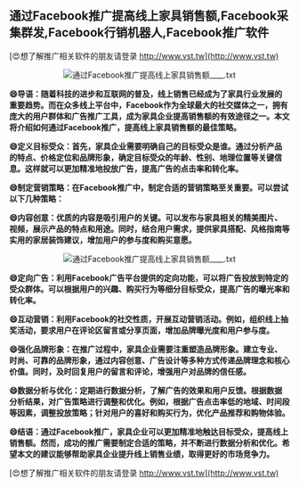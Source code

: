 ## **通过Facebook推广提高线上家具销售额,Facebook采集群发,Facebook行销机器人,Facebook推广软件**

[😍想了解推广相关软件的朋友请登录 http://www.vst.tw](http://www.vst.tw)

 <center><img src="https://vst.tw/MP4/tuiguang/png/3.png" alt="通过Facebook推广提高线上家具销售额____.txt"></center>

**😄导语：随着科技的进步和互联网的普及，线上销售已经成为了家具行业发展的重要趋势。而在众多线上平台中，Facebook作为全球最大的社交媒体之一，拥有庞大的用户群体和广告推广工具，成为家具企业提高销售额的有效途径之一。本文将介绍如何通过Facebook推广，提高线上家具销售额的最佳策略。**

**😄定义目标受众：首先，家具企业需要明确自己的目标受众是谁。通过分析产品的特点、价格定位和品牌形象，确定目标受众的年龄、性别、地理位置等关键信息。这样就可以更加精准地投放广告，提高广告的点击率和转化率。**

**😄制定营销策略：在Facebook推广中，制定合适的营销策略至关重要。可以尝试以下几种策略：**

**😄内容创意：优质的内容是吸引用户的关键。可以发布与家具相关的精美图片、视频，展示产品的特点和用途。同时，结合用户需求，提供家具搭配、风格指南等实用的家居装饰建议，增加用户的参与度和购买意愿。**

 <center><img src="https://vst.tw/MP4/tuiguang/png/2.png" alt="通过Facebook推广提高线上家具销售额____.txt"></center>

**😄定向广告：利用Facebook广告平台提供的定向功能，可以将广告投放到特定的受众群体。可以根据用户的兴趣、购买行为等细分目标受众，提高广告的曝光率和转化率。**

**😄互动营销：利用Facebook的社交性质，开展互动营销活动。例如，组织线上抽奖活动，要求用户在评论区留言或分享页面，增加品牌曝光度和用户参与度。**

**😄强化品牌形象：在推广过程中，家具企业需要注重塑造品牌形象。建立专业、时尚、可靠的品牌形象，通过内容创意、广告设计等多种方式传递品牌理念和核心价值。同时，及时回复用户的留言和评论，增强用户对品牌的信任感。**

**😄数据分析与优化：定期进行数据分析，了解广告的效果和用户反馈。根据数据分析结果，对广告策略进行调整和优化。例如，根据广告点击率低的地域、时间段等因素，调整投放策略；针对用户的喜好和购买行为，优化产品推荐和购物体验。**

**😄结语：通过Facebook推广，家具企业可以更加精准地触达目标受众，提高线上销售额。然而，成功的推广需要制定合适的策略，并不断进行数据分析和优化。希望本文的建议能够帮助家具企业提升线上销售业绩，取得更好的市场竞争力。**

[😍想了解推广相关软件的朋友请登录 http://www.vst.tw](http://www.vst.tw)



